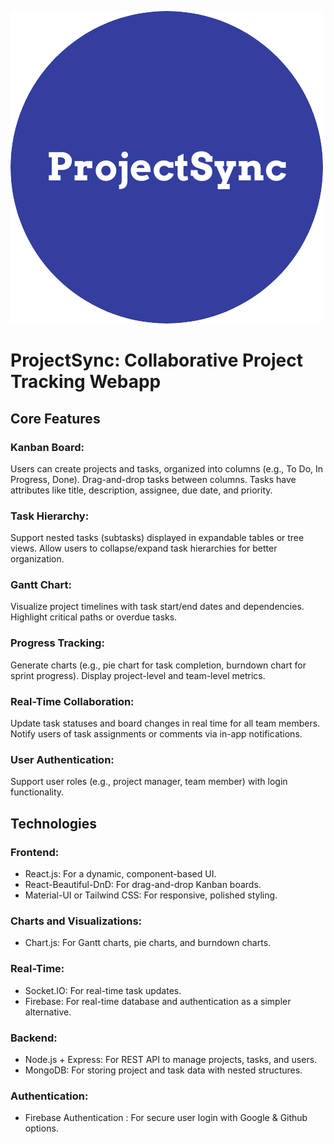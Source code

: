 
![My Logo](client/public/ProjectSync.png)

# ProjectSync: Collaborative Project Tracking Webapp

## Core Features

### Kanban Board:

Users can create projects and tasks, organized into columns (e.g., To Do, In Progress, Done).
Drag-and-drop tasks between columns.
Tasks have attributes like title, description, assignee, due date, and priority.

### Task Hierarchy:

Support nested tasks (subtasks) displayed in expandable tables or tree views.
Allow users to collapse/expand task hierarchies for better organization.

### Gantt Chart:

Visualize project timelines with task start/end dates and dependencies.
Highlight critical paths or overdue tasks.

### Progress Tracking:

Generate charts (e.g., pie chart for task completion, burndown chart for sprint progress).
Display project-level and team-level metrics.

### Real-Time Collaboration:

Update task statuses and board changes in real time for all team members.
Notify users of task assignments or comments via in-app notifications.

### User Authentication:

Support user roles (e.g., project manager, team member) with login functionality.

## Technologies

### Frontend:

- React.js: For a dynamic, component-based UI. 
- React-Beautiful-DnD: For drag-and-drop Kanban boards.
- Material-UI or Tailwind CSS: For responsive, polished styling.

### Charts and Visualizations:

- Chart.js: For Gantt charts, pie charts, and burndown charts.

### Real-Time:

- Socket.IO: For real-time task updates.
- Firebase: For real-time database and authentication as a simpler alternative.

### Backend:

- Node.js + Express: For REST API to manage projects, tasks, and users.
- MongoDB: For storing project and task data with nested structures.

### Authentication:

- Firebase Authentication : For secure user login with Google & Github options.
 
